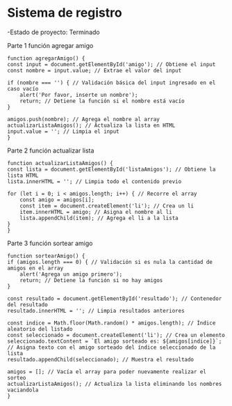 <h1>Sistema de registro</h1>
-Estado de proyecto: Terminado

Parte 1 función agregar amigo

    function agregarAmigo() {
    const input = document.getElementById('amigo'); // Obtiene el input
    const nombre = input.value; // Extrae el valor del input

    if (nombre === '') { // Validación básica del input ingresado en el caso vacío
        alert('Por favor, inserte un nombre');
        return; // Detiene la función si el nombre está vacío
    }

    amigos.push(nombre); // Agrega el nombre al array
    actualizarListaAmigos(); // Actualiza la lista en HTML
    input.value = ''; // Limpia el input
    }

Parte 2 función actualizar lista

    function actualizarListaAmigos() {
    const lista = document.getElementById('listaAmigos'); // Obtiene la lista HTML
    lista.innerHTML = ''; // Limpia todo el contenido previo

    for (let i = 0; i < amigos.length; i++) { // Recorre el array
        const amigo = amigos[i];
        const item = document.createElement('li'); // Crea un li
        item.innerHTML = amigo; // Asigna el nombre al li
        lista.appendChild(item); // Agrega el li a la lista
    }
    }
Parte 3 función sortear amigo

    function sortearAmigo() {
    if (amigos.length === 0) { // Validación si es nula la cantidad de amigos en el array
        alert('Agrega un amigo primero');
        return; // Detiene la función si no hay amigos
    }

    const resultado = document.getElementById('resultado'); // Contenedor del resultado
    resultado.innerHTML = ''; // Limpia resultados anteriores

    const indice = Math.floor(Math.random() * amigos.length); // Índice aleatorio del listado
    const seleccionado = document.createElement('li'); // Crea un elemento
    seleccionado.textContent = `El amigo sorteado es: ${amigos[indice]}`; // Asigna texto con el amigo sorteado del índice seleccionado de la lista
    resultado.appendChild(seleccionado); // Muestra el resultado

    amigos = []; // Vacía el array para poder nuevamente realizar el sorteo
    actualizarListaAmigos(); // Actualiza la lista eliminando los nombres vaciandola 
    }
